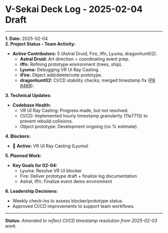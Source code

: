 # V-Sekai Deck Log - 2025-02-04 Draft

---

**1. Date:** 2025-02-04  
**2. Project Status - Team Activity:**

- **Active Contributors:** 5 (Astral Druid, Fire, iffn, Lyuma, dragonhunt02).
  - **Astral Druid:** Art direction + coordinating event prep.
  - **iffn:** Refining prototype environment (trees, ship).
  - **Lyuma:** Debugging VR UI Ray Casting.
  - **iFire:** Object add/delete/vote prototype.
  - **dragonhunt02:** CI/CD stability checks; merged timestamp fix ([PR #489](https://github.com/V-Sekai/v-sekai-game/pull/489)).

**3. Technical Updates:**

- **Codebase Health:**
  - VR UI Ray Casting: Progress made, but not resolved.
  - CI/CD: Implemented hourly timestamp granularity (11e7713) to prevent rebuild collisions.
  - Object prototype: Development ongoing (no % estimate).

**4. Blockers:**

- 🛑 **Active:** VR UI Ray Casting (Lyuma)

**5. Planned Work:**

- **Key Goals for 02-04:**
  - Lyuma: Resolve VR UI blocker
  - Fire: Deliver prototype draft + finalize log documentation
  - Astral, iffn: Finalize event demo environment

**6. Leadership Decisions:**

- Weekly check-ins to assess blocker/prototype status.
- Approved CI/CD improvements to support team workflows.

---

**Status:**
_Amended to reflect CI/CD timestamp resolution from 2025-02-03 work._
